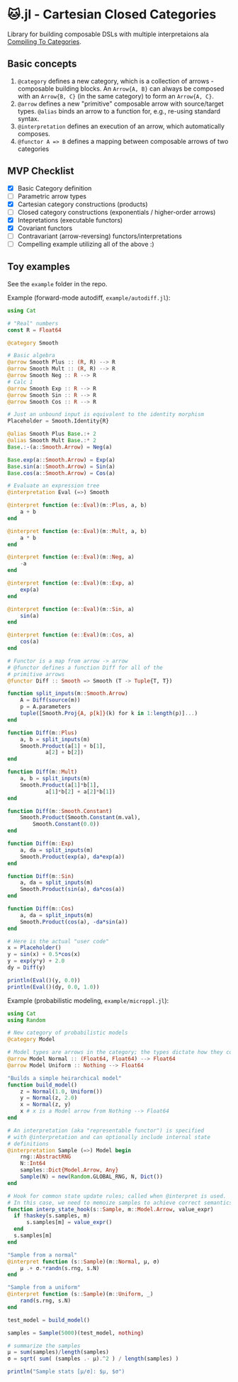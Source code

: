 # 🐱.jl - Cartesian Closed Categories

Library for building composable DSLs with multiple interpretaions ala [Compiling To Categories](http://conal.net/papers/compiling-to-categories).


## Basic concepts

1. `@category` defines a new category, which is a collection of arrows - composable building blocks.  An `Arrow{A, B}` can always be composed with an `Arrow{B, C}` (in the same category) to form an `Arrow{A, C}`.
2. `@arrow` defines a new "primitive" composable arrow with source/target types. `@alias` binds an arrow to a function for, e.g., re-using standard syntax.
3. `@interpretation` defines an execution of an arrow, which automatically composes.
4. `@functor A => B` defines a mapping between composable arrows of two categories

## MVP Checklist

* [x] Basic Category definition
* [ ] Parametric arrow types
* [x] Cartesian category constructions (products)
* [ ] Closed category constructions (exponentials / higher-order arrows)
* [x] Intepretations (executable functors)
* [x] Covariant functors
* [ ] Contravariant (arrow-reversing) functors/interpretations
* [ ] Compelling example utilizing all of the above :)

## Toy examples

See the `example` folder in the repo.

Example (forward-mode autodiff, `example/autodiff.jl`):

``` julia
using Cat

# "Real" numbers
const R = Float64

@category Smooth

# Basic algebra
@arrow Smooth Plus :: (R, R) --> R
@arrow Smooth Mult :: (R, R) --> R
@arrow Smooth Neg :: R --> R
# Calc 1
@arrow Smooth Exp :: R --> R
@arrow Smooth Sin :: R --> R
@arrow Smooth Cos :: R --> R

# Just an unbound input is equivalent to the identity morphism
Placeholder = Smooth.Identity{R}

@alias Smooth Plus Base.:+ 2
@alias Smooth Mult Base.:* 2
Base.:-(a::Smooth.Arrow) = Neg(a)

Base.exp(a::Smooth.Arrow) = Exp(a)
Base.sin(a::Smooth.Arrow) = Sin(a)
Base.cos(a::Smooth.Arrow) = Cos(a)

# Evaluate an expression tree
@interpretation Eval (=>) Smooth

@interpret function (e::Eval)(m::Plus, a, b)
    a + b
end

@interpret function (e::Eval)(m::Mult, a, b)
    a * b
end

@interpret function (e::Eval)(m::Neg, a)
    -a
end

@interpret function (e::Eval)(m::Exp, a)
    exp(a)
end

@interpret function (e::Eval)(m::Sin, a)
    sin(a)
end

@interpret function (e::Eval)(m::Cos, a)
    cos(a)
end

# Functor is a map from arrow -> arrow
# @functor defines a function Diff for all of the
# primitive arrows
@functor Diff :: Smooth => Smooth (T -> Tuple{T, T})

function split_inputs(m::Smooth.Arrow)
    A = Diff(source(m))
    p = A.parameters
    tuple([Smooth.Proj{A, p[k]}(k) for k in 1:length(p)]...)
end

function Diff(m::Plus)
    a, b = split_inputs(m)
    Smooth.Product(a[1] + b[1],
            a[2] + b[2])
end

function Diff(m::Mult)
    a, b = split_inputs(m)
    Smooth.Product(a[1]*b[1],
            a[1]*b[2] + a[2]*b[1])
end

function Diff(m::Smooth.Constant)
    Smooth.Product(Smooth.Constant(m.val),
        Smooth.Constant(0.0))
end

function Diff(m::Exp)
    a, da = split_inputs(m)
    Smooth.Product(exp(a), da*exp(a))
end

function Diff(m::Sin)
    a, da = split_inputs(m)
    Smooth.Product(sin(a), da*cos(a))
end

function Diff(m::Cos)
    a, da = split_inputs(m)
    Smooth.Product(cos(a), -da*sin(a))
end

# Here is the actual "user code"
x = Placeholder()
y = sin(x) + 0.5*cos(x)
y = exp(y*y) + 2.0
dy = Diff(y)

println(Eval()(y, 0.0))
println(Eval()(dy, 0.0, 1.0))
```

Example (probabilistic modeling, `example/microppl.jl`):

```julia
using Cat
using Random

# New category of probabilistic models
@category Model

# Model types are arrows in the category; the types dictate how they compose
@arrow Model Normal :: (Float64, Float64) --> Float64
@arrow Model Uniform :: Nothing --> Float64

"Builds a simple heirarchical model"
function build_model()
    z = Normal(1.0, Uniform())
    y = Normal(z, 2.0)
    x = Normal(z, y)
    x # x is a Model arrow from Nothing --> Float64
end

# An interpretation (aka "representable functor") is specified
# with @interpretation and can optionally include internal state
# definitions
@interpretation Sample (=>) Model begin
    rng::AbstractRNG
    N::Int64
    samples::Dict{Model.Arrow, Any}
    Sample(N) = new(Random.GLOBAL_RNG, N, Dict())
end

# Hook for common state update rules; called when @interpret is used.
# In this case, we need to memoize samples to achieve correct semantics.
function interp_state_hook(s::Sample, m::Model.Arrow, value_expr)
  if !haskey(s.samples, m)
      s.samples[m] = value_expr()
  end
  s.samples[m]
end

"Sample from a normal"
@interpret function (s::Sample)(m::Normal, μ, σ)
    μ .+ σ.*randn(s.rng, s.N)
end

"Sample from a uniform"
@interpret function (s::Sample)(m::Uniform, _)
    rand(s.rng, s.N)
end

test_model = build_model()

samples = Sample(5000)(test_model, nothing)

# summarize the samples
μ = sum(samples)/length(samples)
σ = sqrt( sum( (samples .- μ).^2 ) / length(samples) )

println("Sample stats [μ/σ]: $μ, $σ")
```
